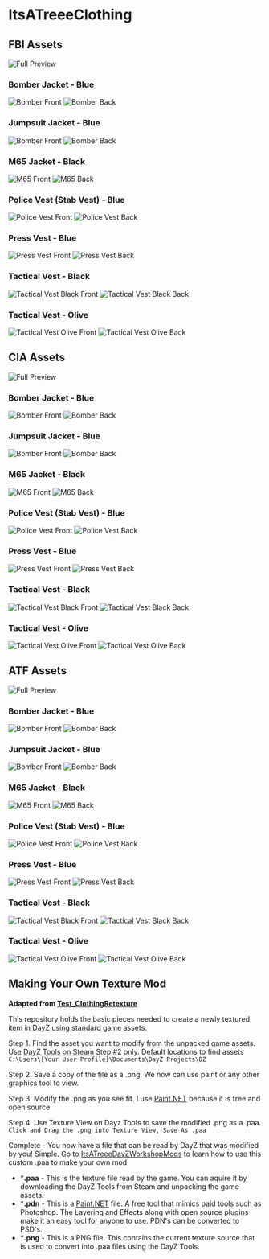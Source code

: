 # ItsATreeeClothing

## FBI Assets

![Full Preview](./src/dayz_tools/fbi_images/fbi_preview_image.png)

### Bomber Jacket - Blue

![Bomber Front](./src/dayz_tools/fbi_images/bomberjacket_blue_co_front_preview.png)
![Bomber Back](./src/dayz_tools/fbi_images/bomberjacket_blue_co_back_preview.png)

### Jumpsuit Jacket - Blue

![Bomber Front](./src/dayz_tools/fbi_images/jumpsuit_blue_co_front_preview.png)
![Bomber Back](./src/dayz_tools/fbi_images/jumpsuit_blue_co_back_preview.png)

### M65 Jacket - Black

![M65 Front](./src/dayz_tools/fbi_images/m65_jacket_black_co_front_preview.png)
![M65 Back](./src/dayz_tools/fbi_images/m65_jacket_black_co_back_preview.png)

### Police Vest (Stab Vest) - Blue

![Police Vest Front](./src/dayz_tools/fbi_images/policevest_front_preview.png)
![Police Vest Back](./src/dayz_tools/fbi_images/policevest_back_preview.png)

### Press Vest - Blue

![Press Vest Front](./src/dayz_tools/fbi_images/pressvest_front_preview.png)
![Press Vest Back](./src/dayz_tools/fbi_images/pressvest_back_preview.png)

### Tactical Vest - Black

![Tactical Vest Black Front](./src/dayz_tools/fbi_images/tacticalvest2_black_front_preview.png)
![Tactical Vest Black Back](./src/dayz_tools/fbi_images/tacticalvest2_black_back_preview.png)

### Tactical Vest - Olive

![Tactical Vest Olive Front](./src/dayz_tools/fbi_images/tacticalvest2_olive_front_preview.png)
![Tactical Vest Olive Back](./src/dayz_tools/fbi_images/tacticalvest2_olive_back_preview.png)

## CIA Assets

![Full Preview](./src/dayz_tools/cia_images/cia_preview_image.png)

### Bomber Jacket - Blue

![Bomber Front](./src/dayz_tools/cia_images/bomberjacket_blue_co_front_preview.png)
![Bomber Back](./src/dayz_tools/cia_images/bomberjacket_blue_co_back_preview.png)

### Jumpsuit Jacket - Blue

![Bomber Front](./src/dayz_tools/cia_images/jumpsuit_blue_co_front_preview.png)
![Bomber Back](./src/dayz_tools/cia_images/jumpsuit_blue_co_back_preview.png)

### M65 Jacket - Black

![M65 Front](./src/dayz_tools/cia_images/m65_jacket_black_co_front_preview.png)
![M65 Back](./src/dayz_tools/cia_images/m65_jacket_black_co_back_preview.png)

### Police Vest (Stab Vest) - Blue

![Police Vest Front](./src/dayz_tools/cia_images/policevest_front_preview.png)
![Police Vest Back](./src/dayz_tools/cia_images/policevest_back_preview.png)

### Press Vest - Blue

![Press Vest Front](./src/dayz_tools/cia_images/pressvest_front_preview.png)
![Press Vest Back](./src/dayz_tools/cia_images/pressvest_back_preview.png)

### Tactical Vest - Black

![Tactical Vest Black Front](./src/dayz_tools/cia_images/tacticalvest2_black_front_preview.png)
![Tactical Vest Black Back](./src/dayz_tools/cia_images/tacticalvest2_black_back_preview.png)

### Tactical Vest - Olive

![Tactical Vest Olive Front](./src/dayz_tools/cia_images/tacticalvest2_olive_front_preview.png)
![Tactical Vest Olive Back](./src/dayz_tools/cia_images/tacticalvest2_olive_back_preview.png)

## ATF Assets

![Full Preview](./src/dayz_tools/atf_images/atf_preview_image.png)

### Bomber Jacket - Blue

![Bomber Front](./src/dayz_tools/atf_images/bomberjacket_blue_co_front_preview.png)
![Bomber Back](./src/dayz_tools/atf_images/bomberjacket_blue_co_back_preview.png)

### Jumpsuit Jacket - Blue

![Bomber Front](./src/dayz_tools/atf_images/jumpsuit_blue_co_front_preview.png)
![Bomber Back](./src/dayz_tools/atf_images/jumpsuit_blue_co_back_preview.png)

### M65 Jacket - Black

![M65 Front](./src/dayz_tools/atf_images/m65_jacket_black_co_front_preview.png)
![M65 Back](./src/dayz_tools/atf_images/m65_jacket_black_co_back_preview.png)

### Police Vest (Stab Vest) - Blue

![Police Vest Front](./src/dayz_tools/atf_images/policevest_front_preview.png)
![Police Vest Back](./src/dayz_tools/atf_images/policevest_back_preview.png)

### Press Vest - Blue

![Press Vest Front](./src/dayz_tools/atf_images/pressvest_front_preview.png)
![Press Vest Back](./src/dayz_tools/atf_images/pressvest_back_preview.png)

### Tactical Vest - Black

![Tactical Vest Black Front](./src/dayz_tools/atf_images/tacticalvest2_black_front_preview.png)
![Tactical Vest Black Back](./src/dayz_tools/atf_images/tacticalvest2_black_back_preview.png)

### Tactical Vest - Olive

![Tactical Vest Olive Front](./src/dayz_tools/atf_images/tacticalvest2_olive_front_preview.png)
![Tactical Vest Olive Back](./src/dayz_tools/atf_images/tacticalvest2_olive_back_preview.png)

## Making Your Own Texture Mod

**Adapted from [Test_ClothingRetexture](https://github.com/BohemiaInteractive/DayZ-Samples/blob/master/Test_ClothingRetexture/config.cpp)**

This repository holds the basic pieces needed to create a newly textured item in DayZ using standard game assets. 

Step 1. Find the asset you want to modify from the unpacked game assets. Use [DayZ Tools on Steam](https://community.bistudio.com/wiki/DayZ:Modding_Basics#Setup) Step #2 only. Default locations to find assets `C:\Users\[Your User Profile]\Documents\DayZ Projects\DZ`

Step 2. Save a copy of the file as a .png. We now can use paint or any other graphics tool to view.

Step 3. Modify the .png as you see fit. I use [Paint.NET](https://www.getpaint.net/) because it is free and open source.

Step 4. Use Texture View on Dayz Tools to save the modified .png as a .paa. `Click and Drag the .png into Texture View, Save As .paa`

Complete - You now have a file that can be read by DayZ that was modified by you! Simple. Go to [ItsATreeeDayZWorkshopMods](https://github.com/Treee/ItsATreeeDayZWorkshopMods) to learn how to use this custom .paa to make your own mod.

- ***.paa** - This is the texture file read by the game. You can aquire it by downloading the DayZ Tools from Steam and unpacking the game assets.
- ***.pdn** - This is a [Paint.NET](https://www.getpaint.net/) file. A free tool that mimics paid tools such as Photoshop. The Layering and Effects along with open source plugins make it an easy tool for anyone to use. PDN's can be converted to PSD's.
- ***.png** - This is a PNG file. This contains the current texture source that is used to convert into .paa files using the DayZ Tools.